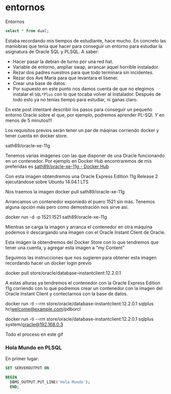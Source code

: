 entornos
========

Entornos

```sql
select * from dual;
```

Estaba recordando mis tiempos de estudiante, hace mucho. En concreto las maniobras que tenia que hacer para conseguir un entorno para estudiar la asignatura de Oracle SQL y PLSQL. A saber:

-	Hacer pasar la debian de turno por una red hat.
-	Variable de entorno, ampliar swap, arrancar aquel horrible instalador.
-	Rezar dos padres nuestros para que todo terminara sin incidentes.
-	Rezar dos Ave María para que levantara el lisener.
-	Crear una base de datos.
-	Por supuesto en este punto nos damos cuenta de que no elegimos instalar el `SQL*Plus` con lo que tocaba volver al instalador. Después de todo esto ya no tenias tiempo para estudiar, ni ganas claro.

En este post intentaré describir los pasos para conseguir un pequeño entorno Oracle sobre el que, por ejemplo, podremos aprender PL-SQl. Y en menos de 5 minutos!!!

Los requisitos previos serán tener un par de máqinas corriendo docker y tener cuenta en docker store.

sath89/oracle-xe-11g

Tenemos varias imágenes con las que disponer de una Oracle funcionando en un contenedor. Por ejemplo en Docker Hub encontraremos de mis preferidas es [sath89/oracle-xe-11g - Docker Hub](https://hub.docker.com/r/sath89/oracle-xe-11g/)

Con esta imagen obtendremos una Oracle Express Edition 11g Release 2 ejecutándose sobre Ubuntu 14.04.1 LTS

Nos traemos la imagen docker pull sath89/oracle-xe-11g

Arrancamos un contenedor exponiedo el puero 1521 sin más. Tenemos alguna opción más pero como demostración nos sirve así.

docker run -d -p 1521:1521 sath89/oracle-xe-11g

Mientras se carga la imagen y arranca el contenedor en otra máquina podemos ir descargando una imagen con el Oracle Instant Client de Oracle.

Esta imágen la obtendremos del Docker Store con lo que tendremos que tener una cuenta, y agregar esta imagen a "my Content"

Seguimos las instrucciones que nos sugieren para obtener esta imagen recordando hacer un docker login previo

docker pull store/oracle/database-instantclient:12.2.0.1

A estas alturas ya tendremos el contenedor con la Oracle Express Edition 11g corriendo con lo que podremos crear un contenedor con la imagen del Oracle Instant Client y contectarnos con la base de datos.

docker run -ti --rm store/oracle/database-instantclient:12.2.0.1 sqlplus hr/welcome@example.com/pdborcl

docker run -ti --rm store/oracle/database-instantclient:12.2.0.1 sqlplus system/oracle@192.168.0.3

Todo el proceso en este gif

### Hola Mundo en PLSQL

En primer lugar:

```sql
SET SERVEROUTPUT ON
```



```sql
BEGIN
  DBMS_OUTPUT.PUT_LINE('Hola Mundo');
  END;
```


